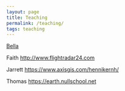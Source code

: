 ```yaml
---
layout: page
title: Teaching
permalink: /teaching/
tags: teaching
---
```



[Bella](https://storymaps.arcgis.com/stories/f95591fd60554a45bade0e978bfa99c0)

Faith
http://www.flightradar24.com


Jarrett
https://www.axisgis.com/hennikernh/

Thomas
https://earth.nullschool.net

